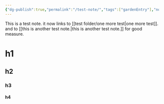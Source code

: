 ```yaml
---
{"dg-publish":true,"permalink":"/test-note/","tags":["gardenEntry"],"noteIcon":"","created":"2024-12-02T08:15:19.604-06:00","updated":"2024-12-02T10:18:30.342-06:00"}
---
```


This is a test note. it now links to [[test folder/one more test\|one more test]]. and to [[this is another test note.\|this is another test note.]] for good measure. 



# h1

## h2

### h3

#### h4

